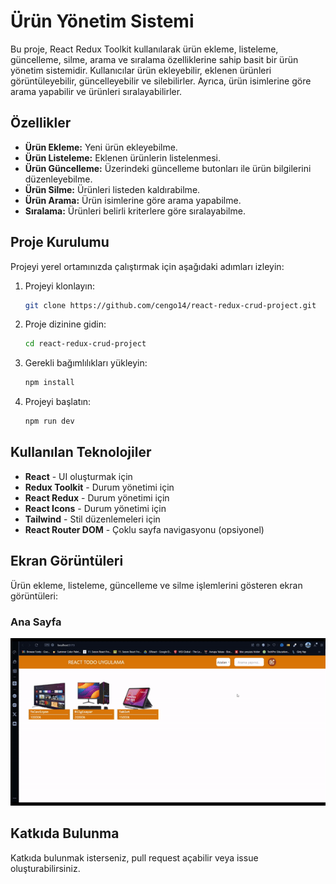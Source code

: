 # Ürün Yönetim Sistemi

Bu proje, React Redux Toolkit kullanılarak ürün ekleme, listeleme, güncelleme, silme, arama ve sıralama özelliklerine sahip basit bir ürün yönetim sistemidir. Kullanıcılar ürün ekleyebilir, eklenen ürünleri görüntüleyebilir, güncelleyebilir ve silebilirler. Ayrıca, ürün isimlerine göre arama yapabilir ve ürünleri sıralayabilirler.

## Özellikler

- **Ürün Ekleme:** Yeni ürün ekleyebilme.
- **Ürün Listeleme:** Eklenen ürünlerin listelenmesi.
- **Ürün Güncelleme:** Üzerindeki güncelleme butonları ile ürün bilgilerini düzenleyebilme.
- **Ürün Silme:** Ürünleri listeden kaldırabilme.
- **Ürün Arama:** Ürün isimlerine göre arama yapabilme.
- **Sıralama:** Ürünleri belirli kriterlere göre sıralayabilme.

## Proje Kurulumu

Projeyi yerel ortamınızda çalıştırmak için aşağıdaki adımları izleyin:

1. Projeyi klonlayın:

   ```bash
   git clone https://github.com/cengo14/react-redux-crud-project.git
   ```

2. Proje dizinine gidin:

   ```bash
   cd react-redux-crud-project
   ```

3. Gerekli bağımlılıkları yükleyin:

   ```bash
   npm install
   ```

4. Projeyi başlatın:

   ```bash
   npm run dev
   ```

## Kullanılan Teknolojiler

- **React** - UI oluşturmak için
- **Redux Toolkit** - Durum yönetimi için
- **React Redux** - Durum yönetimi için
- **React Icons** - Durum yönetimi için
- **Tailwind** - Stil düzenlemeleri için
- **React Router DOM** - Çoklu sayfa navigasyonu (opsiyonel)

## Ekran Görüntüleri

Ürün ekleme, listeleme, güncelleme ve silme işlemlerini gösteren ekran görüntüleri:

### Ana Sayfa
![Ana Sayfa](desktop.gif)



## Katkıda Bulunma

Katkıda bulunmak isterseniz, pull request açabilir veya issue oluşturabilirsiniz.

